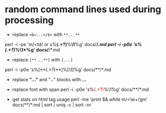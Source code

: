 # random command lines used during processing

- replace `<b>...</b>` with `**...**` 

perl -i -pe 'm/<td/ or  s%<b>(.+?)</b>%**\1**%g' docs/**/*.md
perl -i -p0e 's%<i>(.+?)</i>%*\1*%g' docs/**/*.md

- replace `[**...**]` with `[...]`

perl -i -p0e 's%\[\*\*(.+?)\*\*\]%[\1]%g' docs/**/*.md


- replace **"..."** and "**..**" blocks with **...**

- replace font with span
perl -i -p0e 's%<font color="red">(.+?)</font>%<span class="spotlight">\1</span>%g' docs/**/*.md

- get stats on html tag usage
perl -lne 'print $& while m/<\w+/gm' docs/**/*.md | sort | uniq -c | sort -nr